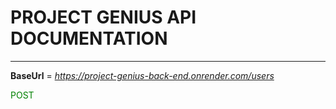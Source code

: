 # PROJECT GENIUS API DOCUMENTATION
---

**BaseUrl** = *https://project-genius-back-end.onrender.com/users*

<span style="color: green"> POST</span>